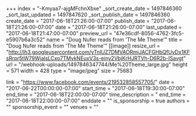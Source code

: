 +++
index = "-Kmyaa7-ajgMFchnXbxe"
_sort_create_date = 1497846360
_sort_last_updated = 1497847620
_sort_publish_date = 1497846360
create_date = "2017-06-18T21:26:00-07:00"
publish_date = "2017-06-18T21:26:00-07:00"
date = "2017-06-18T21:26:00-07:00"
last_updated = "2017-06-18T21:47:00-07:00"
preview_url = "47e36cdf-8056-4762-3fc5-e5907b6a3c52"
name = "Doug Nufer reads from 'The Me Theme'"
title = "Doug Nufer reads from 'The Me Theme'"
[[image]]
resize_url = "http://lh3.googleusercontent.com/yTnIUZ7DMVAORmjJACFGHbQfUyDx1KFsRrpr5tW79WjalsLCxo7TMykNEuxV3s-einy2VbjKrHJRTVh-D6R2b-ISavgt"
url = "/webhook-uploads/1497846347744/Me%20Theme_large.jpg"
height = 571
width = 428
type = "image/jpeg"
size = 75683

link = "https://www.facebook.com/events/219532858557705/"
date = "2017-06-22T00:00:00-07:00"
start_time = "2017-06-18T19:30:00-07:00"
end_time = "2017-06-18T22:00:00-07:00"
time_description = "
end_time = "2017-06-18T22:00:00-07:00"
enddate = ""
is_sponsorship = true
authors = ""
sponsorship_event = ""
venues = ""
